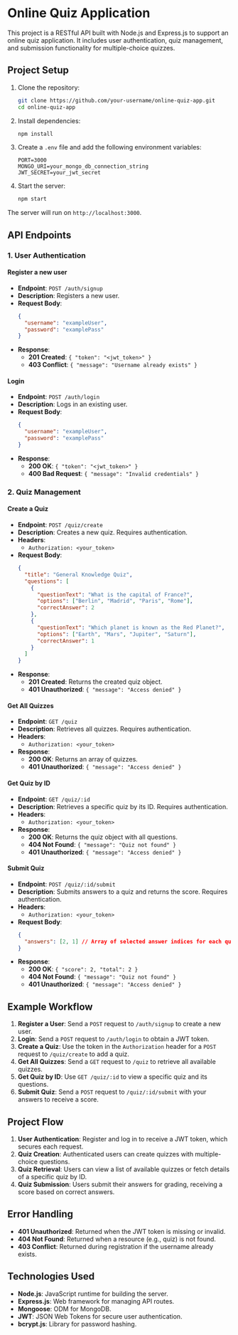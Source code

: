 # Online Quiz Application

This project is a RESTful API built with Node.js and Express.js to support an online quiz application. It includes user authentication, quiz management, and submission functionality for multiple-choice quizzes.

## Project Setup

1. Clone the repository:
   ```bash
   git clone https://github.com/your-username/online-quiz-app.git
   cd online-quiz-app
   ```

2. Install dependencies:
   ```bash
   npm install
   ```

3. Create a `.env` file and add the following environment variables:
   ```plaintext
   PORT=3000
   MONGO_URI=your_mongo_db_connection_string
   JWT_SECRET=your_jwt_secret
   ```

4. Start the server:
   ```bash
   npm start
   ```

The server will run on `http://localhost:3000`.

## API Endpoints

### 1. **User Authentication**
#### Register a new user
- **Endpoint**: `POST /auth/signup`
- **Description**: Registers a new user.
- **Request Body**:
  ```json
  {
    "username": "exampleUser",
    "password": "examplePass"
  }
  ```
- **Response**:
  - **201 Created**: `{ "token": "<jwt_token>" }`
  - **403 Conflict**: `{ "message": "Username already exists" }`

#### Login
- **Endpoint**: `POST /auth/login`
- **Description**: Logs in an existing user.
- **Request Body**:
  ```json
  {
    "username": "exampleUser",
    "password": "examplePass"
  }
  ```
- **Response**:
  - **200 OK**: `{ "token": "<jwt_token>" }`
  - **400 Bad Request**: `{ "message": "Invalid credentials" }`

### 2. **Quiz Management**
#### Create a Quiz
- **Endpoint**: `POST /quiz/create`
- **Description**: Creates a new quiz. Requires authentication.
- **Headers**:
  - `Authorization: <your_token>`
- **Request Body**:
  ```json
  {
    "title": "General Knowledge Quiz",
    "questions": [
      {
        "questionText": "What is the capital of France?",
        "options": ["Berlin", "Madrid", "Paris", "Rome"],
        "correctAnswer": 2
      },
      {
        "questionText": "Which planet is known as the Red Planet?",
        "options": ["Earth", "Mars", "Jupiter", "Saturn"],
        "correctAnswer": 1
      }
    ]
  }
  ```
- **Response**:
  - **201 Created**: Returns the created quiz object.
  - **401 Unauthorized**: `{ "message": "Access denied" }`

#### Get All Quizzes
- **Endpoint**: `GET /quiz`
- **Description**: Retrieves all quizzes. Requires authentication.
- **Headers**:
  - `Authorization: <your_token>`
- **Response**:
  - **200 OK**: Returns an array of quizzes.
  - **401 Unauthorized**: `{ "message": "Access denied" }`

#### Get Quiz by ID
- **Endpoint**: `GET /quiz/:id`
- **Description**: Retrieves a specific quiz by its ID. Requires authentication.
- **Headers**:
  - `Authorization: <your_token>`
- **Response**:
  - **200 OK**: Returns the quiz object with all questions.
  - **404 Not Found**: `{ "message": "Quiz not found" }`
  - **401 Unauthorized**: `{ "message": "Access denied" }`

#### Submit Quiz
- **Endpoint**: `POST /quiz/:id/submit`
- **Description**: Submits answers to a quiz and returns the score. Requires authentication.
- **Headers**:
  - `Authorization: <your_token>`
- **Request Body**:
  ```json
  {
    "answers": [2, 1] // Array of selected answer indices for each question
  }
  ```
- **Response**:
  - **200 OK**: `{ "score": 2, "total": 2 }`
  - **404 Not Found**: `{ "message": "Quiz not found" }`
  - **401 Unauthorized**: `{ "message": "Access denied" }`

## Example Workflow

1. **Register a User**: Send a `POST` request to `/auth/signup` to create a new user.
2. **Login**: Send a `POST` request to `/auth/login` to obtain a JWT token.
3. **Create a Quiz**: Use the token in the `Authorization` header for a `POST` request to `/quiz/create` to add a quiz.
4. **Get All Quizzes**: Send a `GET` request to `/quiz` to retrieve all available quizzes.
5. **Get Quiz by ID**: Use `GET /quiz/:id` to view a specific quiz and its questions.
6. **Submit Quiz**: Send a `POST` request to `/quiz/:id/submit` with your answers to receive a score.

## Project Flow

1. **User Authentication**: Register and log in to receive a JWT token, which secures each request.
2. **Quiz Creation**: Authenticated users can create quizzes with multiple-choice questions.
3. **Quiz Retrieval**: Users can view a list of available quizzes or fetch details of a specific quiz by ID.
4. **Quiz Submission**: Users submit their answers for grading, receiving a score based on correct answers.

## Error Handling

- **401 Unauthorized**: Returned when the JWT token is missing or invalid.
- **404 Not Found**: Returned when a resource (e.g., quiz) is not found.
- **403 Conflict**: Returned during registration if the username already exists.
  
## Technologies Used

- **Node.js**: JavaScript runtime for building the server.
- **Express.js**: Web framework for managing API routes.
- **Mongoose**: ODM for MongoDB.
- **JWT**: JSON Web Tokens for secure user authentication.
- **bcrypt.js**: Library for password hashing.